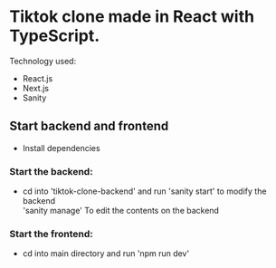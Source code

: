 # Tiktok clone made in React with TypeScript.
Technology used:
* React.js
* Next.js
* Sanity
## Start backend and frontend
* Install dependencies</br>
### Start the backend:</br>
* cd into 'tiktok-clone-backend' and run 'sanity start' to modify the backend</br> 
'sanity manage' To edit the contents on the backend</br>
### Start the frontend:</br>
* cd into main directory and run 'npm run dev'
